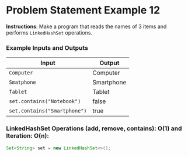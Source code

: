 # Problem Statement Example 12

**Instructions**: Make a program that reads the names of 3 items and performs `LinkedHashSet` operations.

### Example Inputs and Outputs

| **Input**                    | **Output** |
|------------------------------|------------|
| `Computer`                   | Computer   |
| `Smatphone`                  | Smartphone |
| `Tablet`                     | Tablet     |   
| `set.contains("Notebook")`   | false      |
| `set.contains("Smartphone")` | true       |

### LinkedHashSet Operations (add, remove, contains): O(1) and Iteration: O(n):

```java
Set<String> set = new LinkedHashSet<>();
```